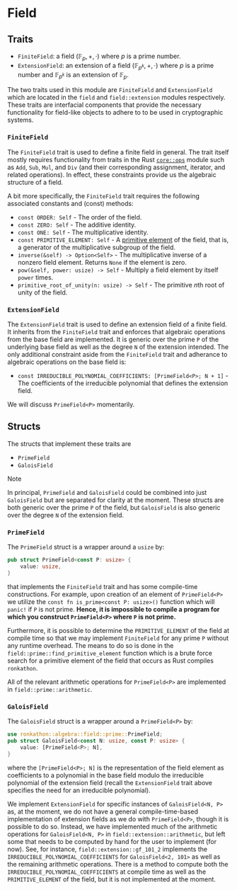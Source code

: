 # Field

## Traits

- `FiniteField`: a field $(\mathbb{F}_p, +,\cdot)$ where $p$ is a prime number.
- `ExtensionField`: an extension of a field $(\mathbb{F}_{p^k}, +,\cdot)$ where $p$ is a prime number and $\mathbb{F}_{p^k}$ is an extension of $\mathbb{F}_p$.


The two traits used in this module are `FiniteField` and `ExtensionField` which are located in the `field` and `field::extension` modules respectively.
These traits are interfacial components that provide the necessary functionality for field-like objects to adhere to to be used in cryptographic systems.


### `FiniteField`
The `FiniteField` trait is used to define a finite field in general.
The trait itself mostly requires functionality from traits in the Rust [`core::ops`](https://doc.rust-lang.org/core/ops/) module such as `Add`, `Sub`, `Mul`, and `Div` (and their corresponding assignment, iterator, and related operations).
In effect, these constraints provide us the algebraic structure of a field.

A bit more specifically, the `FiniteField` trait requires the following associated constants and (const) methods:
- `const ORDER: Self` - The order of the field.
- `const ZERO: Self` - The additive identity.
- `const ONE: Self` - The multiplicative identity.
- `const PRIMITIVE_ELEMENT: Self` - A [primitive element](https://en.wikipedia.org/wiki/Primitive_element_(finite_field)) of the field, that is, a generator of the multiplicative subgroup of the field.
- `inverse(&self) -> Option<Self>` - The multiplicative inverse of a nonzero field element.
Returns `None` if the element is zero.
- `pow(&self, power: usize) -> Self` - Multiply a field element by itself `power` times.
- `primitive_root_of_unity(n: usize) -> Self` - The primitive $n$th root of unity of the field.

### `ExtensionField`
The `ExtensionField` trait is used to define an extension field of a finite field.
It inherits from the `FiniteField` trait and enforces that algebraic operations from the base field are implemented.
It is generic over the prime `P` of the underlying base field as well as the degree `N` of the extension intended.
The only additional constraint aside from the `FiniteField` trait and adherance to algebraic operations on the base field is:
- `const IRREDUCIBLE_POLYNOMIAL_COEFFICIENTS: [PrimeField<P>; N + 1]` - The coefficients of the irreducible polynomial that defines the extension field.

We will discuss `PrimeField<P>` momentarily.


## Structs
The structs that implement these traits are
- `PrimeField`
- `GaloisField`

> [!NOTE]
> In principal, `PrimeField` and `GaloisField` could be combined into just `GaloisField` but are separated for clarity at the moment.
> These structs are both generic over the prime `P` of the field, but `GaloisField` is also generic over the degree `N` of the extension field.

### `PrimeField`
The `PrimeField` struct is a wrapper around a `usize` by:
```rust
pub struct PrimeField<const P: usize> {
    value: usize,
}
```
that implements the `FiniteField` trait and has some compile-time constructions.
For example, upon creation of an element of `PrimeField<P>` we utilize the `const fn is_prime<const P: usize>()` function which will `panic!` if `P` is not prime.
**Hence, it is impossible to compile a program for which you construct `PrimeField<P>` where `P` is not prime.**

Furthermore, it is possible to determine the `PRIMITIVE_ELEMENT` of the field at compile time so that we may implement `FiniteField` for any prime `P` without any runtime overhead.
The means to do so is done in the `field::prime::find_primitive_element` function which is a brute force search for a primitive element of the field that occurs as Rust compiles `ronkathon`.

All of the relevant arithmetic operations for `PrimeField<P>` are implemented in `field::prime::arithmetic`.

### `GaloisField`
The `GaloisField` struct is a wrapper around a `PrimeField<P>` by:
```rust
use ronkathon::algebra::field::prime::PrimeField;
pub struct GaloisField<const N: usize, const P: usize> {
    value: [PrimeField<P>; N],
}
```
where the `[PrimeField<P>; N]` is the representation of the field element as coefficients to a polynomial in the base field modulo the irreducible polynomial of the extension field (recall the `ExtensionField` trait above specifies the need for an irreducible polynomial).

We implement `ExtensionField` for specific instances of `GaloisField<N, P>` as, at the moment, we do not have a general compile-time-based implementation of extension fields as we do with `PrimeField<P>`, though it is possible to do so.
Instead, we have implemented much of the arithmetic operations for `GaloisField<N, P>` in `field::extension::arithmetic`, but left some that needs to be computed by hand for the user to implement (for now).
See, for instance, `field::extension::gf_101_2` implements the `IRREDUCIBLE_POLYNOMIAL_COEFFICIENTS` for `GaloisField<2, 101>` as well as the remaining arithmetic operations.
There is a method to compute both the `IRREDUCIBLE_POLYNOMIAL_COEFFICIENTS` at compile time as well as the `PRIMITIVE_ELEMENT` of the field, but it is not implemented at the moment.